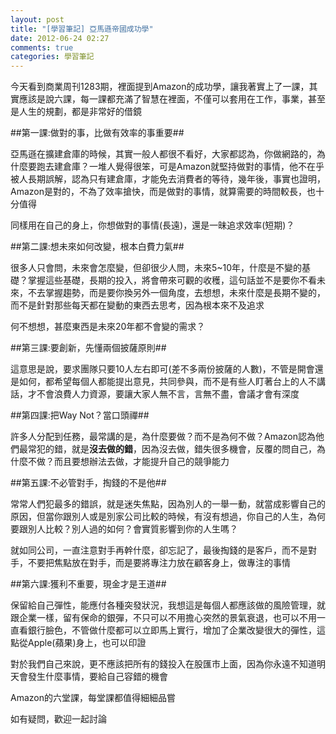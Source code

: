 ```yaml
---
layout: post
title: "[學習筆記] 亞馬遜帝國成功學"
date: 2012-06-24 02:27
comments: true
categories: 學習筆記
---
```


今天看到商業周刊1283期，裡面提到Amazon的成功學，讓我著實上了一課，其實應該是說六課，每一課都充滿了智慧在裡面，不僅可以套用在工作，事業，甚至是人生的規劃，都是非常好的借鏡

<!--more-->

##第一課:做對的事，比做有效率的事重要##

亞馬遜在擴建倉庫的時候，其實一般人都很不看好，大家都認為，你做網路的，為什麼要跑去建倉庫？一堆人覺得很笨，可是Amazon就堅持做對的事情，他不在乎被人長期誤解，認為只有建倉庫，才能免去消費者的等待，幾年後，事實也證明，Amazon是對的，不為了效率搶快，而是做對的事情，就算需要的時間較長，也十分值得

同樣用在自己的身上，你想做對的事情(長遠)，還是一昧追求效率(短期)？

##第二課:想未來如何改變，根本白費力氣##

很多人只會問，未來會怎麼變，但卻很少人問，未來5~10年，什麼是不變的基礎？掌握這些基礎，長期的投入，將會帶來可觀的收穫，這句話並不是要你不看未來，不去掌握趨勢，而是要你換另外一個角度，去想想，未來什麼是長期不變的，而不是針對那些每天都在變動的東西去思考，因為根本來不及追求

何不想想，甚麼東西是未來20年都不會變的需求？

##第三課:要創新，先懂兩個披薩原則##

這意思是說，要求團隊只要10人左右即可(差不多兩份披薩的人數)，不管是開會還是如何，都希望每個人都能提出意見，共同參與，而不是有些人盯著台上的人不講話，才不會浪費人力資源，要讓大家人無不言，言無不盡，會議才會有深度

##第四課:把Way Not？當口頭禪##

許多人分配到任務，最常講的是，為什麼要做？而不是為何不做？Amazon認為他們最常犯的錯，就是**沒去做的錯**，因為沒去做，錯失很多機會，反覆的問自己，為什麼不做？而且要想辦法去做，才能提升自己的競爭能力

##第五課:不必管對手，掏錢的不是他##

常常人們犯最多的錯誤，就是迷失焦點，因為別人的一舉一動，就當成影響自己的原因，但當你跟別人或是別家公司比較的時候，有沒有想過，你自己的人生，為何要跟別人比較？別人過的如何？會實質影響到你的人生嗎？

就如同公司，一直注意對手再幹什麼，卻忘記了，最後掏錢的是客戶，而不是對手，不要把焦點放在對手，而是要將專注力放在顧客身上，做專注的事情

##第六課:獲利不重要，現金才是王道##

保留給自己彈性，能應付各種突發狀況，我想這是每個人都應該做的風險管理，就跟企業一樣，留有保命的銀彈，不只可以不用擔心突然的景氣衰退，也可以不用一直看銀行臉色，不管做什麼都可以立即馬上實行，增加了企業改變很大的彈性，這點從Apple(蘋果)身上，也可以印證

對於我們自己來說，更不應該把所有的錢投入在股匯市上面，因為你永遠不知道明天會發生什麼事情，要給自己容錯的機會


Amazon的六堂課，每堂課都值得細細品嘗

如有疑問，歡迎一起討論





